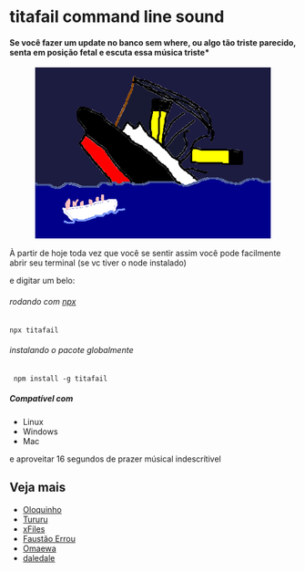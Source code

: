 # titafail command line sound
#### Se você fazer um update no banco sem where, ou algo tão triste parecido, senta em posição fetal e escuta essa música triste*

<p align="center">
    <img src="./titanic.png"/ height="300">
</p>

À partir de hoje toda vez que você se sentir assim você pode facilmente abrir seu terminal (se vc tiver o node instalado)

e digitar um belo:

###### rodando com [npx](https://www.npmjs.com/package/npx)
```
npx titafail
```
###### instalando o pacote globalmente
```
 npm install -g titafail
```

##### Compatível com 
- Linux
- Windows
- Mac



e aproveitar 16 segundos de prazer músical indescrítivel 


## Veja mais

 - [Oloquinho](https://github.com/oloquinho/oloquinho)
 - [Tururu](https://github.com/gabrielEloy/tururu)
 - [xFiles](https://github.com/BrOrlandi/xfiles/)
 - [Faustão Errou](https://github.com/BrOrlandi/faustao-errou/)
 - [Omaewa](https://github.com/BrOrlandi/omaewa/)
 - [daledale](https://github.com/anabastos/daledale/)
